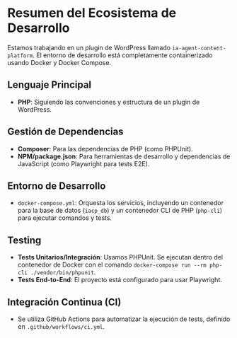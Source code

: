 # Resumen del Ecosistema de Desarrollo

Estamos trabajando en un plugin de WordPress llamado `ia-agent-content-platform`. El entorno de desarrollo está completamente containerizado usando Docker y Docker Compose.

## Lenguaje Principal

*   **PHP**: Siguiendo las convenciones y estructura de un plugin de WordPress.

## Gestión de Dependencias

*   **Composer**: Para las dependencias de PHP (como PHPUnit).
*   **NPM/package.json**: Para herramientas de desarrollo y dependencias de JavaScript (como Playwright para tests E2E).

## Entorno de Desarrollo

*   `docker-compose.yml`: Orquesta los servicios, incluyendo un contenedor para la base de datos (`iacp_db`) y un contenedor CLI de PHP (`php-cli`) para ejecutar comandos y tests.

## Testing

*   **Tests Unitarios/Integración**: Usamos PHPUnit. Se ejecutan dentro del contenedor de Docker con el comando `docker-compose run --rm php-cli ./vendor/bin/phpunit`.
*   **Tests End-to-End**: El proyecto está configurado para usar Playwright.

## Integración Continua (CI)

*   Se utiliza GitHub Actions para automatizar la ejecución de tests, definido en `.github/workflows/ci.yml`.
